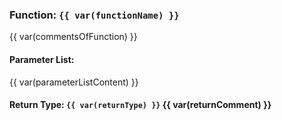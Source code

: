 ### Function: `{{ var(functionName) }}`

{{ var(commentsOfFunction) }}

#### Parameter List:

{{ var(parameterListContent) }}

#### Return Type: `{{ var(returnType) }}` {{ var(returnComment) }}

